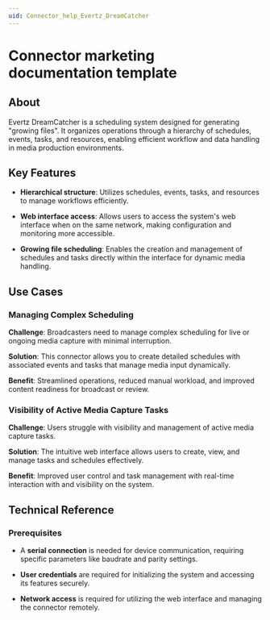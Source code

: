```yaml
---
uid: Connector_help_Evertz_DreamCatcher
---
```


# Connector marketing documentation template

## About

Evertz DreamCatcher is a scheduling system designed for generating "growing files". It organizes operations through a hierarchy of schedules, events, tasks, and resources, enabling efficient workflow and data handling in media production environments.

## Key Features

- **Hierarchical structure**: Utilizes schedules, events, tasks, and resources to manage workflows efficiently.

- **Web interface access**: Allows users to access the system's web interface when on the same network, making configuration and monitoring more accessible.

- **Growing file scheduling**: Enables the creation and management of schedules and tasks directly within the interface for dynamic media handling.

## Use Cases

### Managing Complex Scheduling

**Challenge**: Broadcasters need to manage complex scheduling for live or ongoing media capture with minimal interruption.

**Solution**: This connector allows you to create detailed schedules with associated events and tasks that manage media input dynamically.

**Benefit**: Streamlined operations, reduced manual workload, and improved content readiness for broadcast or review.

### Visibility of Active Media Capture Tasks

**Challenge**: Users struggle with visibility and management of active media capture tasks.

**Solution**: The intuitive web interface allows users to create, view, and manage tasks and schedules effectively.

**Benefit**: Improved user control and task management with real-time interaction with and visibility on the system.

## Technical Reference

### Prerequisites

- A **serial connection** is needed for device communication, requiring specific parameters like baudrate and parity settings.

- **User credentials** are required for initializing the system and accessing its features securely.

- **Network access** is required for utilizing the web interface and managing the connector remotely.
